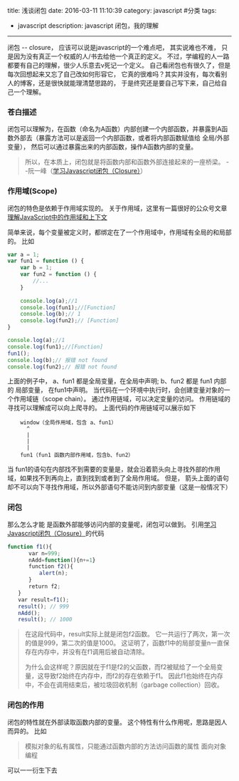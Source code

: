title: 浅谈闭包
date: 2016-03-11 11:10:39
category: javascript #分类
tags:
- javascript
description: javascript 闭包，我的理解
---

闭包 -- closure， 应该可以说是javascript的一个难点吧， 其实说难也不难， 只是因为没有真正一个权威的人/书去给他一个真正的定义。
不过，学编程的人一路都要有自己的理解，很少人乐意去v死记一个定义。
自己看闭包也有很久了，但是每次回想起来又忘了自己改如何形容它， 它真的很难吗？其实并没有，每次看别人的博客，还是很快就能理清楚思路的，
于是终究还是要自己写下来，自己给自己一个理解。

### 苍白描述
闭包可以理解为，在函数（命名为A函数）内部创建一个内部函数，并暴露到A函数外部去（暴露方法可以是返回一个内部函数，或者将内部函数赋值给 全局/外部 变量），
然后可以通过暴露出来的内部函数，操作A函数内部的变量。

> 所以，在本质上，闭包就是将函数内部和函数外部连接起来的一座桥梁。
--阮一峰（[学习Javascript闭包（Closure）](http://www.ruanyifeng.com/blog/2009/08/learning_javascript_closures.html)）

<!-- more -->
### 作用域(Scope)
闭包的特色是依赖于作用域实现的。
关于作用域，这里有一篇很好的公众号文章
[理解JavaScript中的作用域和上下文](http://mp.weixin.qq.com/s?__biz=MzAxODE2MjM1MA==&mid=402664349&idx=1&sn=cf424dbaba68d4b677c54dc37b4b363e&scene=1&srcid=0311EqtRFXg2L9zRpcUKUPc7#rd)

简单来说，每个变量被定义时，都绑定在了一个作用域中，作用域有全局的和局部的。
比如
```js
var a = 1;
var fun1 = function () {
    var b = 1;
    var fun2 = function () {
        //...
    }
    
    console.log(a);//1
    console.log(fun1);//[Function]
    console.log(b);// 1
    console.log(fun2);// [Function]
}

console.log(a);//1
console.log(fun1);//[Function]
fun1();
console.log(b);// 报错 not found
console.log(fun2);// 报错 not found
```

上面的例子中， a、fun1 都是全局变量，在全局中声明; b、fun2 都是 fun1 内部的 局部变量， 在fun1中声明。
当代码在一个环境中执行时，会创建变量对象的一个作用域链（scope chain）。
通过作用链域，可以决定变量的访问。
作用链域的寻找可以理解成可以向上爬寻的。
上面代码的作用链域可以展示如下
```
    window（全局作用域，包含 a、fun1）
      ^
      |
      |
      |
    fun1（fun1 函数内部作用域，包含b、fun2）
```

当 fun1的语句在内部找不到需要的变量是，就会沿着箭头向上寻找外部的作用域，如果找不到再向上，直到找到或者到了全局作用域。
但是， 箭头上面的语句却不可以向下寻找作用域，所以外部语句不能访问到内部变量（这是一般情况下）

### 闭包
那么怎么才能 是函数外部能够访问内部的变量呢，闭包可以做到。
引用[学习Javascript闭包（Closure）](http://www.ruanyifeng.com/blog/2009/08/learning_javascript_closures.html)的代码
```js
function f1(){
　　　　var n=999;
　　　　nAdd=function(){n+=1}
　　　　function f2(){
　　　　　　alert(n);
　　　　}
　　　　return f2;
　　}
　　var result=f1();
　　result(); // 999
　　nAdd();
　　result(); // 1000
```
> 在这段代码中，result实际上就是闭包f2函数。
> 它一共运行了两次，第一次的值是999，第二次的值是1000。
> 这证明了，函数f1中的局部变量n一直保存在内存中，并没有在f1调用后被自动清除。
> 
> 为什么会这样呢？原因就在于f1是f2的父函数，而f2被赋给了一个全局变量，这导致f2始终在内存中，而f2的存在依赖于f1。
> 因此f1也始终在内存中，不会在调用结束后，被垃圾回收机制（garbage collection）回收。

### 闭包的作用
闭包的特性就在外部读取函数内部的变量。
这个特性有什么作用呢，思路是因人而异的。
比如 
> 模拟对象的私有属性，只能通过函数内部的方法访问函数的属性
> 面向对象编程

可以一一衍生下去